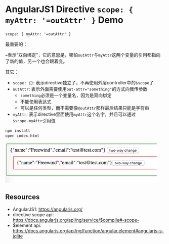 AngularJS1 Directive `scope: { myAttr: '=outAttr' }` Demo
=========================================================

```
scope: { myAttr: '=outAttr' }
```

最重要的：

`=`表示“双向绑定”，它的意思是，哪怕`outAttr`与`myAttr`这两个变量的引用都指向了新的值，另一个也会跟着变。

其它：

- `scope: {}`: 表示directive独立了，不再使用外层controller中的`$scope`了
- `outAttr`: 表示外面需要使用`out-attr="something"`的方式向我传参数
    - `something`必须是一个变量名，因为是双向绑定
    - 不能使用表达式
    - 可以是任何类型，而不需要像`@outAttr`那样最后结果只能是字符串
- `myAttr`: 表示directive里面使用`myAttr`这个名字，并且可以通过`$scope.myAttr`引用值

```
npm install
open index.html
```

![demo](./images/demo.jpg)

Resources
---------

- AngularJS1: <https://angularjs.org/>
- directive scope api: <https://docs.angularjs.org/api/ng/service/$compile#-scope->
- $element api: <https://docs.angularjs.org/api/ng/function/angular.element#angularjs-s-jqlite>
